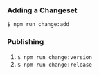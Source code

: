 ### Adding a Changeset

`$ npm run change:add`

### Publishing

1. `$ npm run change:version`
2. `$ npm run change:release`
